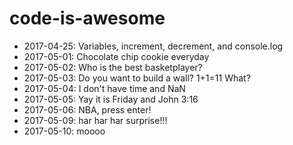 # code-is-awesome

- 2017-04-25: Variables, increment, decrement, and console.log
- 2017-05-01: Chocolate chip cookie everyday
- 2017-05-02: Who is the best basketplayer?
- 2017-05-03: Do you want to build a wall? 1+1=11 What?
- 2017-05-04: I don't have time and NaN
- 2017-05-05: Yay it is Friday and John 3:16
- 2017-05-06: NBA, press enter!
- 2017-05-09: har har har surprise!!!
- 2017-05-10: moooo

